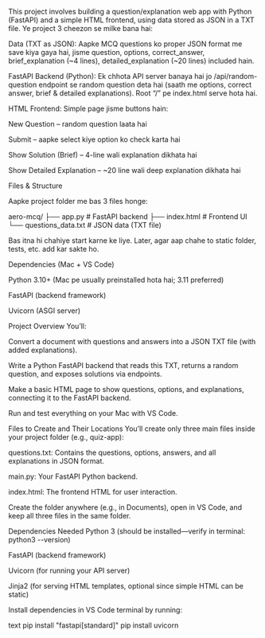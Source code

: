 This project involves building a question/explanation web app with Python (FastAPI) and a simple HTML frontend, using data stored as JSON in a TXT file.
Ye project 3 cheezon se milke bana hai:

Data (TXT as JSON):
Aapke MCQ questions ko proper JSON format me save kiya gaya hai, jisme question, options, correct_answer, brief_explanation (~4 lines), detailed_explanation (~20 lines) included hain.

FastAPI Backend (Python):
Ek chhota API server banaya hai jo /api/random-question endpoint se random question deta hai (saath me options, correct answer, brief & detailed explanations). Root “/” pe index.html serve hota hai.

HTML Frontend:
Simple page jisme buttons hain:

New Question – random question laata hai

Submit – aapke select kiye option ko check karta hai

Show Solution (Brief) – 4-line wali explanation dikhata hai

Show Detailed Explanation – ~20 line wali deep explanation dikhata hai

Files & Structure

Aapke project folder me bas 3 files honge:

aero-mcq/
├── app.py                 # FastAPI backend
├── index.html             # Frontend UI
└── questions_data.txt     # JSON data (TXT file)


Bas itna hi chahiye start karne ke liye. Later, agar aap chahe to static folder, tests, etc. add kar sakte ho.

Dependencies (Mac + VS Code)

Python 3.10+ (Mac pe usually preinstalled hota hai; 3.11 preferred)

FastAPI (backend framework)

Uvicorn (ASGI server)


Project Overview
You’ll:

Convert a document with questions and answers into a JSON TXT file (with added explanations).

Write a Python FastAPI backend that reads this TXT, returns a random question, and exposes solutions via endpoints.

Make a basic HTML page to show questions, options, and explanations, connecting it to the FastAPI backend.

Run and test everything on your Mac with VS Code.

Files to Create and Their Locations
You’ll create only three main files inside your project folder (e.g., quiz-app):

questions.txt: Contains the questions, options, answers, and all explanations in JSON format.

main.py: Your FastAPI Python backend.

index.html: The frontend HTML for user interaction.

Create the folder anywhere (e.g., in Documents), open in VS Code, and keep all three files in the same folder.

Dependencies Needed
Python 3 (should be installed—verify in terminal: python3 --version)

FastAPI (backend framework)

Uvicorn (for running your API server)

Jinja2 (for serving HTML templates, optional since simple HTML can be static)

Install dependencies in VS Code terminal by running:

text
pip install "fastapi[standard]"
pip install uvicorn

